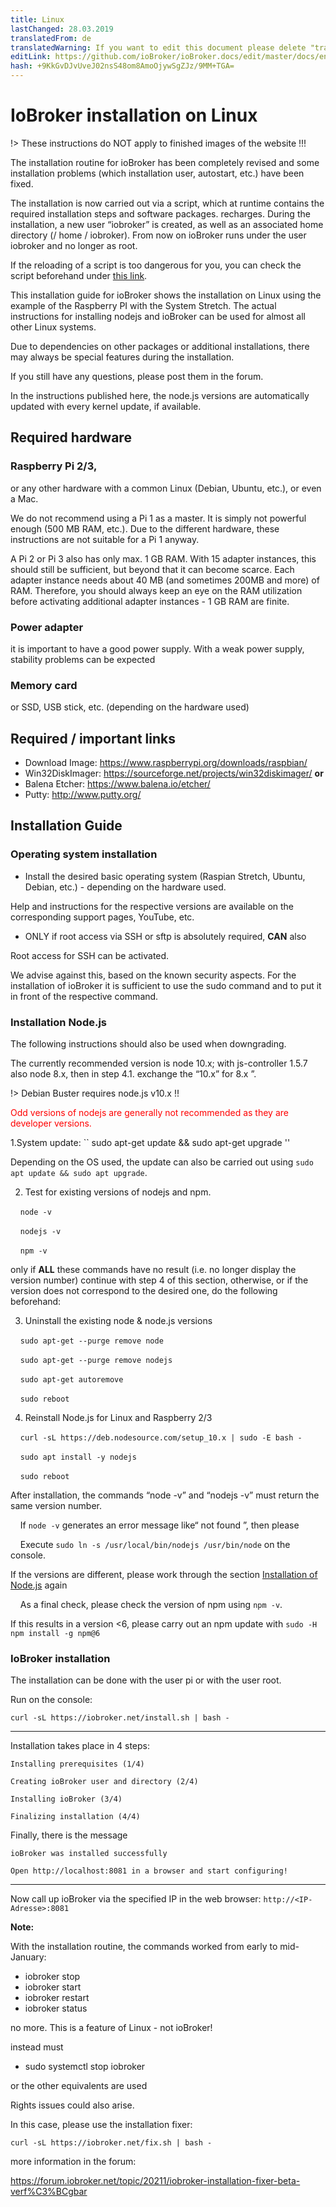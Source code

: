 ```yaml
---
title: Linux
lastChanged: 28.03.2019
translatedFrom: de
translatedWarning: If you want to edit this document please delete "translatedFrom" field, elsewise this document will be translated automatically again
editLink: https://github.com/ioBroker/ioBroker.docs/edit/master/docs/en/install/linux.md
hash: +9KkGvDJvUveJ02nsS48om8AmoOjywSgZJz/9MM+TGA=
---
```

# IoBroker installation on Linux
!> These instructions do NOT apply to finished images of the website !!!

The installation routine for ioBroker has been completely revised and some installation problems (which installation user, autostart, etc.) have been fixed.

The installation is now carried out via a script, which at runtime contains the required installation steps and software packages. recharges. During the installation, a new user “iobroker” is created, as well as an associated home directory (/ home / iobroker). From now on ioBroker runs under the user iobroker and no longer as root.

If the reloading of a script is too dangerous for you, you can check the script beforehand under [this link](https://raw.githubusercontent.com/ioBroker/ioBroker/stable-installer/installer.sh).

This installation guide for ioBroker shows the installation on Linux using the example of the Raspberry PI with the System Stretch. The actual instructions for installing nodejs and ioBroker can be used for almost all other Linux systems.

Due to dependencies on other packages or additional installations, there may always be special features during the installation.

If you still have any questions, please post them in the forum.

In the instructions published here, the node.js versions are automatically updated with every kernel update, if available.

## Required hardware
### Raspberry Pi 2/3,
or any other hardware with a common Linux (Debian, Ubuntu, etc.), or even a Mac.

We do not recommend using a Pi 1 as a master. It is simply not powerful enough (500 MB RAM, etc.). Due to the different hardware, these instructions are not suitable for a Pi 1 anyway.

A Pi 2 or Pi 3 also has only max. 1 GB RAM. With 15 adapter instances, this should still be sufficient, but beyond that it can become scarce. Each adapter instance needs about 40 MB (and sometimes 200MB and more) of RAM. Therefore, you should always keep an eye on the RAM utilization before activating additional adapter instances - 1 GB RAM are finite.

### Power adapter
it is important to have a good power supply. With a weak power supply, stability problems can be expected

### Memory card
or SSD, USB stick, etc. (depending on the hardware used)

## Required / important links
* Download Image: https://www.raspberrypi.org/downloads/raspbian/
* Win32DiskImager: https://sourceforge.net/projects/win32diskimager/ **or**
* Balena Etcher: https://www.balena.io/etcher/
* Putty: http://www.putty.org/

## Installation Guide
### Operating system installation
* Install the desired basic operating system (Raspian Stretch, Ubuntu, Debian, etc.) - depending on the hardware used.

Help and instructions for the respective versions are available on the corresponding support pages, YouTube, etc.

* ONLY if root access via SSH or sftp is absolutely required, **CAN** also

Root access for SSH can be activated.

We advise against this, based on the known security aspects. For the installation of ioBroker it is sufficient to use the sudo command and to put it in front of the respective command.

### Installation Node.js
The following instructions should also be used when downgrading.

The currently recommended version is node 10.x; with js-controller 1.5.7 also node 8.x, then in step 4.1. exchange the “10.x” for 8.x ”.

!> Debian Buster requires node.js v10.x !!

<span style="color:red">Odd versions of nodejs are generally not recommended as they are developer versions.</span>

1.System update: `` sudo apt-get update && sudo apt-get upgrade ''

Depending on the OS used, the update can also be carried out using ``sudo apt update && sudo apt upgrade``.

2. Test for existing versions of nodejs and npm.

    ``node -v``

    ``nodejs -v``

    ``npm -v``

only if **ALL** these commands have no result (i.e. no longer display the version number) continue with step 4 of this section, otherwise, or if the version does not correspond to the desired one, do the following beforehand:

3. Uninstall the existing node & node.js versions

    ``sudo apt-get --purge remove node``

    ``sudo apt-get --purge remove nodejs``

    ``sudo apt-get autoremove``

    ``sudo reboot``

4. Reinstall Node.js for Linux and Raspberry 2/3

    ``curl -sL https://deb.nodesource.com/setup_10.x | sudo -E bash -``

    ``sudo apt install -y nodejs``

    ``sudo reboot``

After installation, the commands “node -v” and “nodejs -v” must return the same version number.

    If ``node -v`` generates an error message like“ not found ”, then please

    Execute ``sudo ln -s /usr/local/bin/nodejs /usr/bin/node`` on the console.

If the versions are different, please work through the section [Installation of Node.js](#installation-nodejs) again

    As a final check, please check the version of npm using ``npm -v``.

If this results in a version <6, please carry out an npm update with ``sudo -H npm install -g npm@6``

### IoBroker installation
The installation can be done with the user pi or with the user root.

Run on the console:

``curl -sL https://iobroker.net/install.sh | bash -``

---

Installation takes place in 4 steps:

``Installing prerequisites (1/4)``

``Creating ioBroker user and directory (2/4)``

``Installing ioBroker (3/4)``

``Finalizing installation (4/4)``

Finally, there is the message

``ioBroker was installed successfully``

``Open http://localhost:8081 in a browser and start configuring!``

---

Now call up ioBroker via the specified IP in the web browser: ``http://<IP-Adresse>:8081``

**Note:**

With the installation routine, the commands worked from early to mid-January:

* iobroker stop
* iobroker start
* iobroker restart
* iobroker status

no more. This is a feature of Linux - not ioBroker!

instead must

* sudo systemctl stop iobroker

or the other equivalents are used

Rights issues could also arise.

In this case, please use the installation fixer:

``curl -sL https://iobroker.net/fix.sh | bash -``

more information in the forum:

https://forum.iobroker.net/topic/20211/iobroker-installation-fixer-beta-verf%C3%BCgbar